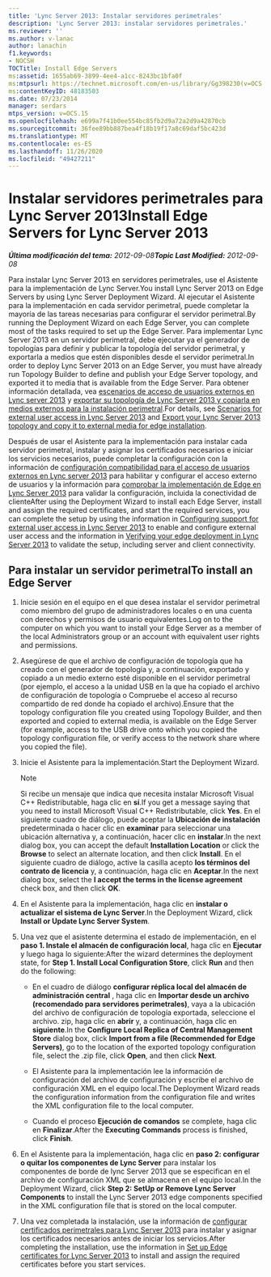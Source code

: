 ```yaml
---
title: 'Lync Server 2013: Instalar servidores perimetrales'
description: 'Lync Server 2013: instalar servidores perimetrales.'
ms.reviewer: ''
ms.author: v-lanac
author: lanachin
f1.keywords:
- NOCSH
TOCTitle: Install Edge Servers
ms:assetid: 1655ab69-3899-4ee4-a1cc-8243bc1bfa0f
ms:mtpsurl: https://technet.microsoft.com/en-us/library/Gg398230(v=OCS.15)
ms:contentKeyID: 48183503
ms.date: 07/23/2014
manager: serdars
mtps_version: v=OCS.15
ms.openlocfilehash: e699a7f41b0ee554bc85fb2d9a72a2d9a42870cb
ms.sourcegitcommit: 36fee89bb887bea4f18b19f17a8c69daf5bc423d
ms.translationtype: MT
ms.contentlocale: es-ES
ms.lasthandoff: 11/26/2020
ms.locfileid: "49427211"
---
```

# <a name="install-edge-servers-for-lync-server-2013"></a><span data-ttu-id="5c502-103">Instalar servidores perimetrales para Lync Server 2013</span><span class="sxs-lookup"><span data-stu-id="5c502-103">Install Edge Servers for Lync Server 2013</span></span>

<div data-xmlns="http://www.w3.org/1999/xhtml">

<div class="topic" data-xmlns="http://www.w3.org/1999/xhtml" data-msxsl="urn:schemas-microsoft-com:xslt" data-cs="https://msdn.microsoft.com/">

<div data-asp="https://msdn2.microsoft.com/asp">



</div>

<div id="mainSection">

<div id="mainBody"><span data-ttu-id="5c502-104">

<span> </span></span><span class="sxs-lookup"><span data-stu-id="5c502-104">

<span> </span></span></span>

<span data-ttu-id="5c502-105">_**Última modificación del tema:** 2012-09-08_</span><span class="sxs-lookup"><span data-stu-id="5c502-105">_**Topic Last Modified:** 2012-09-08_</span></span>

<span data-ttu-id="5c502-106">Para instalar Lync Server 2013 en servidores perimetrales, use el Asistente para la implementación de Lync Server.</span><span class="sxs-lookup"><span data-stu-id="5c502-106">You install Lync Server 2013 on Edge Servers by using Lync Server Deployment Wizard.</span></span> <span data-ttu-id="5c502-107">Al ejecutar el Asistente para la implementación en cada servidor perimetral, puede completar la mayoría de las tareas necesarias para configurar el servidor perimetral.</span><span class="sxs-lookup"><span data-stu-id="5c502-107">By running the Deployment Wizard on each Edge Server, you can complete most of the tasks required to set up the Edge Server.</span></span> <span data-ttu-id="5c502-108">Para implementar Lync Server 2013 en un servidor perimetral, debe ejecutar ya el generador de topologías para definir y publicar la topología del servidor perimetral, y exportarla a medios que estén disponibles desde el servidor perimetral.</span><span class="sxs-lookup"><span data-stu-id="5c502-108">In order to deploy Lync Server 2013 on an Edge Server, you must have already run Topology Builder to define and publish your Edge Server topology, and exported it to media that is available from the Edge Server.</span></span> <span data-ttu-id="5c502-109">Para obtener información detallada, vea [escenarios de acceso de usuarios externos en Lync server 2013](lync-server-2013-scenarios-for-external-user-access.md) y [exportar su topología de Lync Server 2013 y copiarla en medios externos para la instalación perimetral](lync-server-2013-export-your-topology-and-copy-it-to-external-media-for-edge-installation.md).</span><span class="sxs-lookup"><span data-stu-id="5c502-109">For details, see [Scenarios for external user access in Lync Server 2013](lync-server-2013-scenarios-for-external-user-access.md) and [Export your Lync Server 2013 topology and copy it to external media for edge installation](lync-server-2013-export-your-topology-and-copy-it-to-external-media-for-edge-installation.md).</span></span>

<span data-ttu-id="5c502-110">Después de usar el Asistente para la implementación para instalar cada servidor perimetral, instalar y asignar los certificados necesarios e iniciar los servicios necesarios, puede completar la configuración con la información de [configuración compatibilidad para el acceso de usuarios externos en Lync server 2013](lync-server-2013-configuring-support-for-external-user-access.md) para habilitar y configurar el acceso externo de usuarios y la información para [comprobar la implementación de Edge en Lync Server 2013](lync-server-2013-verifying-your-edge-deployment.md) para validar la configuración, incluida la conectividad de cliente</span><span class="sxs-lookup"><span data-stu-id="5c502-110">After using the Deployment Wizard to install each Edge Server, install and assign the required certificates, and start the required services, you can complete the setup by using the information in [Configuring support for external user access in Lync Server 2013](lync-server-2013-configuring-support-for-external-user-access.md) to enable and configure external user access and the information in [Verifying your edge deployment in Lync Server 2013](lync-server-2013-verifying-your-edge-deployment.md) to validate the setup, including server and client connectivity.</span></span>

<div>

## <a name="to-install-an-edge-server"></a><span data-ttu-id="5c502-111">Para instalar un servidor perimetral</span><span class="sxs-lookup"><span data-stu-id="5c502-111">To install an Edge Server</span></span>

1.  <span data-ttu-id="5c502-112">Inicie sesión en el equipo en el que desea instalar el servidor perimetral como miembro del grupo de administradores locales o en una cuenta con derechos y permisos de usuario equivalentes.</span><span class="sxs-lookup"><span data-stu-id="5c502-112">Log on to the computer on which you want to install your Edge Server as a member of the local Administrators group or an account with equivalent user rights and permissions.</span></span>

2.  <span data-ttu-id="5c502-113">Asegúrese de que el archivo de configuración de topología que ha creado con el generador de topología y, a continuación, exportado y copiado a un medio externo esté disponible en el servidor perimetral (por ejemplo, el acceso a la unidad USB en la que ha copiado el archivo de configuración de topología o Compruebe el acceso al recurso compartido de red donde ha copiado el archivo).</span><span class="sxs-lookup"><span data-stu-id="5c502-113">Ensure that the topology configuration file you created using Topology Builder, and then exported and copied to external media, is available on the Edge Server (for example, access to the USB drive onto which you copied the topology configuration file, or verify access to the network share where you copied the file).</span></span>

3.  <span data-ttu-id="5c502-114">Inicie el Asistente para la implementación.</span><span class="sxs-lookup"><span data-stu-id="5c502-114">Start the Deployment Wizard.</span></span>
    
    <div>
    

    > [!NOTE]  
    > <span data-ttu-id="5c502-115">Si recibe un mensaje que indica que necesita instalar Microsoft Visual C++ Redistributable, haga clic en <STRONG>sí</STRONG>.</span><span class="sxs-lookup"><span data-stu-id="5c502-115">If you get a message saying that you need to install Microsoft Visual C++ Redistributable, click <STRONG>Yes</STRONG>.</span></span> <span data-ttu-id="5c502-116">En el siguiente cuadro de diálogo, puede aceptar la <STRONG>Ubicación de instalación</STRONG> predeterminada o hacer clic en <STRONG>examinar</STRONG> para seleccionar una ubicación alternativa y, a continuación, hacer clic en <STRONG>instalar</STRONG>.</span><span class="sxs-lookup"><span data-stu-id="5c502-116">In the next dialog box, you can accept the default <STRONG>Installation Location</STRONG> or click the <STRONG>Browse</STRONG> to select an alternate location, and then click <STRONG>Install</STRONG>.</span></span> <span data-ttu-id="5c502-117">En el siguiente cuadro de diálogo, active la casilla acepto <STRONG>los términos del contrato de licencia</STRONG> y, a continuación, haga clic en <STRONG>Aceptar</STRONG>.</span><span class="sxs-lookup"><span data-stu-id="5c502-117">In the next dialog box, select the <STRONG>I accept the terms in the license agreement</STRONG> check box, and then click <STRONG>OK</STRONG>.</span></span>

    
    </div>

4.  <span data-ttu-id="5c502-118">En el Asistente para la implementación, haga clic en **instalar o actualizar el sistema de Lync Server**.</span><span class="sxs-lookup"><span data-stu-id="5c502-118">In the Deployment Wizard, click **Install or Update Lync Server System**.</span></span>

5.  <span data-ttu-id="5c502-119">Una vez que el asistente determina el estado de implementación, en el **paso 1. Instale el almacén de configuración local**, haga clic en **Ejecutar** y luego haga lo siguiente:</span><span class="sxs-lookup"><span data-stu-id="5c502-119">After the wizard determines the deployment state, for **Step 1. Install Local Configuration Store**, click **Run** and then do the following:</span></span>
    
      - <span data-ttu-id="5c502-120">En el cuadro de diálogo **configurar réplica local del almacén de administración central** , haga clic en **Importar desde un archivo (recomendado para servidores perimetrales)**, vaya a la ubicación del archivo de configuración de topología exportada, seleccione el archivo. zip, haga clic en **abrir** y, a continuación, haga clic en **siguiente**.</span><span class="sxs-lookup"><span data-stu-id="5c502-120">In the **Configure Local Replica of Central Management Store** dialog box, click **Import from a file (Recommended for Edge Servers)**, go to the location of the exported topology configuration file, select the .zip file, click **Open**, and then click **Next**.</span></span>
    
      - <span data-ttu-id="5c502-121">El Asistente para la implementación lee la información de configuración del archivo de configuración y escribe el archivo de configuración XML en el equipo local.</span><span class="sxs-lookup"><span data-stu-id="5c502-121">The Deployment Wizard reads the configuration information from the configuration file and writes the XML configuration file to the local computer.</span></span>
    
      - <span data-ttu-id="5c502-122">Cuando el proceso **Ejecución de comandos** se complete, haga clic en **Finalizar**.</span><span class="sxs-lookup"><span data-stu-id="5c502-122">After the **Executing Commands** process is finished, click **Finish**.</span></span>

6.  <span data-ttu-id="5c502-123">En el Asistente para la implementación, haga clic en **paso 2: configurar o quitar los componentes de Lync Server** para instalar los componentes de borde de lync Server 2013 que se especifican en el archivo de configuración XML que se almacena en el equipo local.</span><span class="sxs-lookup"><span data-stu-id="5c502-123">In the Deployment Wizard, click **Step 2: SetUp or Remove Lync Server Components** to install the Lync Server 2013 edge components specified in the XML configuration file that is stored on the local computer.</span></span>

7.  <span data-ttu-id="5c502-124">Una vez completada la instalación, use la información de [configurar certificados perimetrales para Lync Server 2013](lync-server-2013-set-up-edge-certificates.md) para instalar y asignar los certificados necesarios antes de iniciar los servicios.</span><span class="sxs-lookup"><span data-stu-id="5c502-124">After completing the installation, use the information in [Set up Edge certificates for Lync Server 2013](lync-server-2013-set-up-edge-certificates.md) to install and assign the required certificates before you start services.</span></span>

<span data-ttu-id="5c502-125"></div>

</div>

<span> </span>

</div>

</div>

</span><span class="sxs-lookup"><span data-stu-id="5c502-125"></div>

</div>

<span> </span>

</div>

</div>

</span></span></div>

